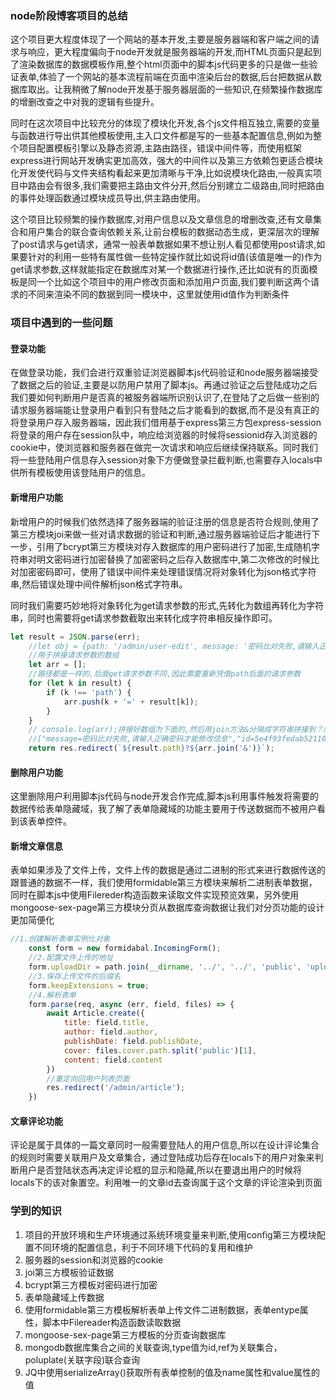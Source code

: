 ### node阶段博客项目的总结

这个项目更大程度体现了一个网站的基本开发,主要是服务器端和客户端之间的请求与响应，更大程度偏向于node开发就是服务器端的开发,而HTML页面只是起到了渲染数据库的数据模板作用,整个html页面中的脚本js代码更多的只是做一些验证表单,体验了一个网站的基本流程前端在页面中渲染后台的数据,后台把数据从数据库取出。让我稍微了解node开发基于服务器层面的一些知识,在频繁操作数据库的增删改查之中对我的逻辑有些提升。

同时在这次项目中比较充分的体现了模块化开发,各个js文件相互独立,需要的变量与函数进行导出供其他模板使用,主入口文件都是写的一些基本配置信息,例如为整个项目配置模板引擎以及静态资源,主路由路径，错误中间件等，而使用框架express进行网站开发确实更加高效，强大的中间件以及第三方依赖包更适合模块化开发使代码与文件夹结构看起来更加清晰与干净,比如说模块化路由,一般真实项目中路由会有很多,我们需要把主路由文件分开,然后分别建立二级路由,同时把路由的事件处理函数通过模块成员导出,供主路由使用。

这个项目比较频繁的操作数据库,对用户信息以及文章信息的增删改查,还有文章集合和用户集合的联合查询依赖关系,让前台模板的数据动态生成，更深层次的理解了post请求与get请求，通常一般表单数据如果不想让别人看见都使用post请求,如果要针对的利用一些特有属性做一些特定操作就比如说将id值(该值是唯一的)作为get请求参数,这样就能指定在数据库对某一个数据进行操作,还比如说有的页面模板是同一个比如这个项目中的用户修改页面和添加用户页面,我们要判断这两个请求的不同来渲染不同的数据到同一模块中，这里就使用id值作为判断条件

### 项目中遇到的一些问题

#### 登录功能

在做登录功能，我们会进行双重验证浏览器脚本js代码验证和node服务器端接受了数据之后的验证,主要是以防用户禁用了脚本js。再通过验证之后登陆成功之后我们要如何判断用户是否真的被服务器端所识别认识了,在登陆了之后做一些别的请求服务器端能让登录用户看到只有登陆之后才能看到的数据,而不是没有真正的将登录用户存入服务器端，因此我们借用基于express第三方包express-session将登录的用户存在session队中，响应给浏览器的时候将sessionid存入浏览器的cookie中，使浏览器和服务器在做完一次请求和响应后继续保持联系。同时我们将一些登陆用户信息存入session对象下方便做登录拦截判断,也需要存入locals中供所有模板使用该登陆用户的信息。

#### 新增用户功能

新增用户的时候我们依然选择了服务器端的验证注册的信息是否符合规则,使用了第三方模块joi来做一些对请求数据的验证和判断,通过服务器端验证后才能进行下一步，引用了bcrypt第三方模块对存入数据库的用户密码进行了加密,生成随机字符串对明文密码进行加密替换了加密密码之后存入数据库中,第二次修改的时候比对加密密码即可，使用了错误中间件来处理错误情况将对象转化为json格式字符串,然后错误处理中间件解析json格式字符串。

同时我们需要巧妙地将对象转化为get请求参数的形式,先转化为数组再转化为字符串，同时也需要将get请求参数截取出来转化成字符串相反操作即可。

```js
let result = JSON.parse(err);
    //let obj = {path: '/admin/user-edit', message: '密码比对失败,请输入正确密码才能修改信息', id: id};
    //用于拼接请求参数的数组
    let arr = [];
    //路径都是一样的,后面get请求参数不同,因此需要重新凭借path后面的请求参数
    for (let k in result) {
        if (k !== 'path') {
            arr.push(k + '=' + result[k]);
        }
    }
    // console.log(arr);拼接好数组为下面的,然后用join方法&分隔成字符串拼接到？问号后面即可
    //["message=密码比对失败,请输入正确密码才能修改信息","id=5e4f93fedab52110c0aa930c"]
    return res.redirect(`${result.path}?${arr.join('&')}`);
```

#### 删除用户功能

这里删除用户利用脚本js代码与node开发合作完成,脚本js利用事件触发将需要的数据传给表单隐藏域，我了解了表单隐藏域的功能主要用于传送数据而不被用户看到该表单控件。

#### 新增文章信息

表单如果涉及了文件上传，文件上传的数据是通过二进制的形式来进行数据传送的跟普通的数据不一样，我们使用formidable第三方模块来解析二进制表单数据，同时在脚本js中使用Filereder构造函数来读取文件实现预览效果，另外使用mongoose-sex-page第三方模块分页从数据库查询数据让我们对分页功能的设计更加简便化

```js
//1.创建解析表单实例化对象
    const form = new formidabal.IncomingForm();
    //2.配置文件上传的地址
    form.uploadDir = path.join(__dirname, '../', '../', 'public', 'uploads');
    //3.保存上传文件的后缀名
    form.keepExtensions = true;
    //4.解析表单
    form.parse(req, async (err, field, files) => {
        await Article.create({
            title: field.title,
            author: field.author,
            publishDate: field.publishDate,
            cover: files.cover.path.split('public')[1],
            content: field.content
        })
        //重定向回用户列表页面
        res.redirect('/admin/article');
    })
```

#### 文章评论功能

评论是属于具体的一篇文章同时一般需要登陆人的用户信息,所以在设计评论集合的规则时需要关联用户及文章集合，通过登陆成功后存在locals下的用户对象来判断用户是否登陆状态再决定评论框的显示和隐藏,所以在要退出用户的时候将locals下的该对象置空。利用唯一的文章id去查询属于这个文章的评论渲染到页面



### 学到的知识

1. 项目的开放环境和生产环境通过系统环境变量来判断,使用config第三方模块配置不同环境的配置信息，利于不同环境下代码的复用和维护
2. 服务器的session和浏览器的cookie
3. joi第三方模板验证数据
4. bcrypt第三方模板对密码进行加密
5. 表单隐藏域上传数据
6. 使用formidable第三方模板解析表单上传文件二进制数据，表单entype属性，脚本中Filereader构造函数读取数据
7. mongoose-sex-page第三方模板的分页查询数据库
8. mongodb数据库集合之间的关联查询,type值为id,ref为关联集合，poluplate(关联字段)联合查询
9. JQ中使用serializeArray()获取所有表单控制的值及name属性和value属性的值